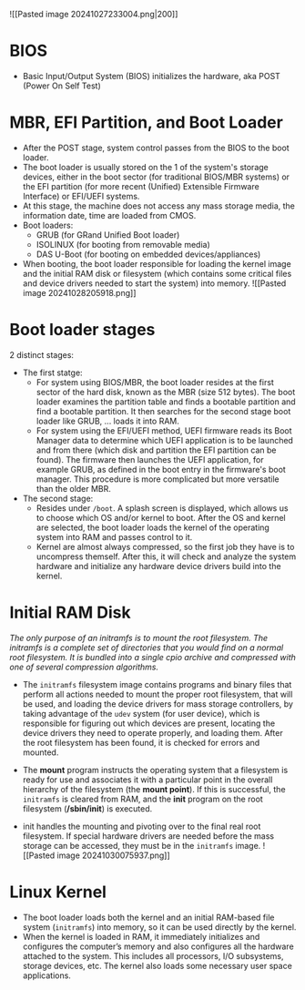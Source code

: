 ![[Pasted image 20241027233004.png|200]]
# BIOS
- Basic Input/Output System (BIOS) initializes the hardware, aka POST (Power On Self Test)
# MBR, EFI Partition, and Boot Loader
- After the POST stage, system control passes from the BIOS to the boot loader.
- The boot loader is usually stored on the 1 of the system's storage devices, either in the boot sector (for traditional BIOS/MBR systems) or the EFI partition (for more recent (Unified) Extensible Firmware Interface) or EFI/UEFI systems.
- At this stage, the machine does not access any mass storage media, the information date, time are loaded from CMOS.
- Boot loaders: 
	- GRUB (for GRand Unified Boot loader)
	- ISOLINUX (for booting from removable media)
	- DAS U-Boot (for booting on embedded devices/appliances)
- When booting, the boot loader responsible for loading the kernel image and the initial RAM disk or filesystem (which contains some critical files and device drivers needed to start the system) into memory.
![[Pasted image 20241028205918.png]]
# Boot loader stages
2 distinct stages:
- The first statge:
	- For system using BIOS/MBR, the boot loader resides at the first sector of the hard disk, known as the MBR (size 512 bytes). The boot loader examines the partition table and finds a bootable partition and find a bootable partition. It then searches for the second stage boot loader like GRUB, ... loads it into RAM.
	- For system using the EFI/UEFI method, UEFI firmware reads its Boot Manager data to determine which UEFI application is to be launched and from there (which disk and partition the EFI partition can be found). The firmware then launches the UEFI application, for example GRUB, as defined in the boot entry in the firmware's boot manager. This procedure is more complicated but more versatile than the older MBR.
- The second stage:  
	- Resides under `/boot`. A splash screen is displayed, which allows us to choose which OS and/or kernel to boot. After the OS and kernel are selected, the boot loader loads the kernel of the operating system into RAM and passes control to it.
	- Kernel are almost always compressed, so the first job they have is to uncompress themself. After this, it will check and analyze the system hardware and initialize any hardware device drivers build into the kernel.
# Initial RAM Disk
*The only purpose of an initramfs is to mount the root filesystem. The initramfs is a complete set of directories that you would find on a normal root filesystem. It is bundled into a single cpio archive and compressed with one of several compression algorithms.*
- The `initramfs` filesystem image contains programs and binary files that perform all actions needed to mount the proper root filesystem, that will be used, and loading the device drivers for mass storage controllers, by taking advantage of the `udev` system (for user device), which is responsible for figuring out which devices are present, locating the device drivers they need to operate properly, and loading them. After the root filesystem has been found, it is checked for errors and mounted.
- The **mount** program instructs the operating system that a filesystem is ready for use and associates it with a particular point in the overall hierarchy of the filesystem (the **mount point**). If this is successful, the `initramfs` is cleared from RAM, and the **init** program on the root filesystem (**/sbin/init**) is executed.

- init handles the mounting and pivoting over to the final real root filesystem. If special hardware drivers are needed before the mass storage can be accessed, they must be in the `initramfs` image.
![[Pasted image 20241030075937.png]]
# Linux Kernel
- The boot loader loads both the kernel and an initial RAM-based file system (`initramfs`) into memory, so it can be used directly by the kernel.
- When the kernel is loaded in RAM, it immediately initializes and configures the computer’s memory and also configures all the hardware attached to the system. This includes all processors, I/O subsystems, storage devices, etc. The kernel also loads some necessary user space applications.